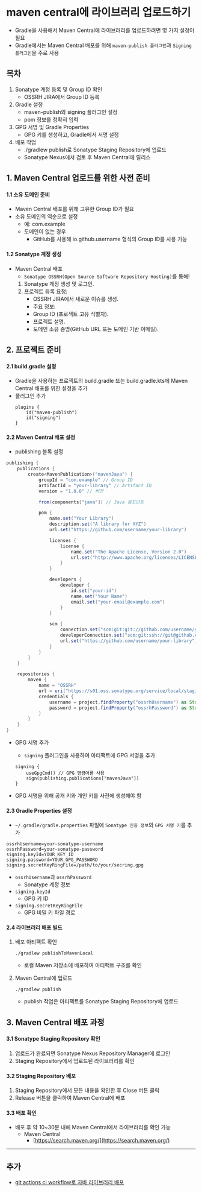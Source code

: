 # maven central에 라이브러리 업로드하기

- Gradle을 사용해서 Maven Central에 라이브러리를 업로드하려면 몇 가지 설정이 필요
- Gradle에서는 Maven Central 배포를 위해 `maven-publish 플러그인`과 `Signing 플러그인`을 주로 사용

## 목차
1. Sonatype 계정 등록 및 Group ID 확인
    - OSSRH JIRA에서 Group ID 등록
2. Gradle 설정
    - maven-publish와 signing 플러그인 설정
    - pom 정보를 정확히 입력
3. GPG 서명 및 Gradle Properties
    - GPG 키를 생성하고, Gradle에서 서명 설정
4. 배포 작업
    - ./gradlew publish로 Sonatype Staging Repository에 업로드
    - Sonatype Nexus에서 검토 후 Maven Central에 릴리스

## 1. Maven Central 업로드를 위한 사전 준비

#### 1.1 소유 도메인 준비
- Maven Central 배포를 위해 고유한 Group ID가 필요
- 소유 도메인의 역순으로 설정
    - 예: com.example
    - 도메인이 없는 경우 
        - GitHub를 사용해 io.github.username 형식의 Group ID를 사용 가능

#### 1.2 Sonatype 계정 생성
- Maven Central 배포
    - `Sonatype OSSRH(Open Source Software Repository Hosting)`를 통해!
    1.	Sonatype 계정 생성 및 로그인.
    2.	프로젝트 등록 요청:
        - OSSRH JIRA에서 새로운 이슈를 생성.
        - 주요 정보:
        - Group ID (프로젝트 고유 식별자).
        - 프로젝트 설명.
        - 도메인 소유 증명(GitHub URL 또는 도메인 기반 이메일).

## 2. 프로젝트 준비

#### 2.1 build.gradle 설정
- Gradle을 사용하는 프로젝트의 build.gradle 또는 build.gradle.kts에 Maven Central 배포를 위한 설정을 추가
- 플러그인 추가
    ```grooby
    plugins {
        id("maven-publish")
        id("signing")
    }
    ```

#### 2.2 Maven Central 배포 설정
- publishing 블록 설정
```groovy
publishing {
    publications {
        create<MavenPublication>("mavenJava") {
            groupId = "com.example" // Group ID
            artifactId = "your-library" // Artifact ID
            version = "1.0.0" // 버전

            from(components["java"]) // Java 컴포넌트

            pom {
                name.set("Your Library")
                description.set("A library for XYZ")
                url.set("https://github.com/username/your-library")

                licenses {
                    license {
                        name.set("The Apache License, Version 2.0")
                        url.set("http://www.apache.org/licenses/LICENSE-2.0.txt")
                    }
                }

                developers {
                    developer {
                        id.set("your-id")
                        name.set("Your Name")
                        email.set("your-email@example.com")
                    }
                }

                scm {
                    connection.set("scm:git:git://github.com/username/your-library.git")
                    developerConnection.set("scm:git:ssh://git@github.com:username/your-library.git")
                    url.set("https://github.com/username/your-library")
                }
            }
        }
    }

    repositories {
        maven {
            name = "OSSRH"
            url = uri("https://s01.oss.sonatype.org/service/local/staging/deploy/maven2/")
            credentials {
                username = project.findProperty("ossrhUsername") as String? ?: ""
                password = project.findProperty("ossrhPassword") as String? ?: ""
            }
        }
    }
}
```

- GPG 서명 추가
    - `signing` 플러그인을 사용하여 아티팩트에 GPG 서명을 추가
    ```
    signing {
        useGpgCmd() // GPG 명령어를 사용
        sign(publishing.publications["mavenJava"])
    }
    ```

- GPG 서명을 위해 공개 키와 개인 키를 사전에 생성해야 함

#### 2.3 Gradle Properties 설정
- `~/.gradle/gradle.properties` 파일에 `Sonatype 인증 정보`와 `GPG 서명 키`를 추가
```
ossrhUsername=your-sonatype-username
ossrhPassword=your-sonatype-password
signing.keyId=YOUR_KEY_ID
signing.password=YOUR_GPG_PASSWORD
signing.secretKeyRingFile=/path/to/your/secring.gpg
```
- `ossrhUsername`과 `ossrhPassword`
    - Sonatype 계정 정보
- `signing.keyId`
    - GPG 키 ID
- `signing.secretKeyRingFile`
    - GPG 비밀 키 파일 경로

#### 2.4 라이브러리 배포 빌드

1. 배포 아티팩트 확인
    ```
    ./gradlew publishToMavenLocal
    ```
	- 로컬 Maven 저장소에 배포하여 아티팩트 구조를 확인

2. Maven Central에 업로드
    ```
    ./gradlew publish
    ```
	- publish 작업은 아티팩트를 Sonatype Staging Repository에 업로드

## 3. Maven Central 배포 과정

#### 3.1 Sonatype Staging Repository 확인
1. 업로드가 완료되면 Sonatype Nexus Repository Manager에 로그인
2. Staging Repository에서 업로드된 라이브러리를 확인

#### 3.2 Staging Repository 배포
1. Staging Repository에서 모든 내용을 확인한 후 Close 버튼 클릭
2. Release 버튼을 클릭하여 Maven Central에 배포

#### 3.3 배포 확인
- 배포 후 약 10~30분 내에 Maven Central에서 라이브러리를 확인 가능
	- Maven Central
        - [https://search.maven.org/](https://search.maven.org/)

---

## 추가
- [git actions ci workflow로 자바 라이브러리 배포](https://docs.github.com/en/actions/use-cases-and-examples/publishing-packages/publishing-java-packages-with-gradle)